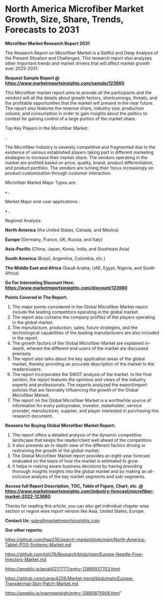 # North America Microfiber Market Growth, Size, Share, Trends, Forecasts to 2031

<strong>Microfiber Market Research Report 2031</strong>

The Research Report on Microfiber Market is a Skillful and Deep Analysis of the Present Situation and Challenges. This research report also analyzes other important trends and market drivers that will affect market growth over 2025-2031.

<strong>Request Sample Report @ <a href=https://www.marketreportsinsights.com/sample/123660>https://www.marketreportsinsights.com/sample/123660</a></strong>

This Microfiber market report aims to provide all the participants and the vendors will all the details about growth factors, shortcomings, threats, and the profitable opportunities that the market will present in the near future. The report also features the revenue share, industry size, production volume, and consumption in order to gain insights about the politics to contest for gaining control of a large portion of the market share.

Top Key Players in the Microfiber Market:

<strong>.</strong>

The Microfiber Industry is severely competitive and fragmented due to the existence of various established players taking part in different marketing strategies to increase their market share. The vendors operating in the market are profiled based on price, quality, brand, product differentiation, and product portfolio. The vendors are turning their focus increasingly on product customization through customer interaction.

Microfiber Market Major Types are:

<strong>• .</strong>

Market Major end-user applications :

<strong>• .</strong>

Regional Analysis

</u><strong><b>North America</b></strong> (the United States, Canada, and Mexico)

<strong><b>Europe </b></strong>(Germany, France, UK, Russia, and Italy)

<strong><b>Asia-Pacific</b></strong> (China, Japan, Korea, India, and Southeast Asia)

<strong><b>South America</b></strong> (Brazil, Argentina, Colombia, etc.)

<strong><b>The Middle East and Africa</b></strong> (Saudi Arabia, UAE, Egypt, Nigeria, and South Africa)

<strong>Go For Interesting Discount Here: <a href=https://www.marketreportsinsights.com/discount/123660>https://www.marketreportsinsights.com/discount/123660</a></strong>

<strong>Points Covered in The Report:</strong>
<ol>
  <li>The major points considered in the Global Microfiber Market report include the leading competitors operating in the global market.</li>
  <li>The report also contains the company profiles of the players operating in the global market.</li>
  <li>The manufacture, production, sales, future strategies, and the technological capabilities of the leading manufacturers are also included in the report.</li>
  <li>The growth factors of the Global Microfiber Market are explained in-depth, wherein the different end-users of the market are discussed precisely.</li>
  <li>The report also talks about the key application areas of the global market, thereby providing an accurate description of the market to the readers/users.</li>
  <li>The report incorporates the SWOT analysis of the market. In the final section, the report features the opinions and views of the industry experts and professionals. The experts analyzed the export/import policies that are favorably influencing the growth of the Global Microfiber Market.</li>
  <li>The report on the Global Microfiber Market is a worthwhile source of information for every policymaker, investor, stakeholder, service provider, manufacturer, supplier, and player interested in purchasing this research document.</li>
</ol>
<strong>Reasons for Buying Global Microfiber Market Report:</strong>

<ol>
  <li>The report offers a detailed analysis of the dynamic competitive landscape that keeps the reader/client well ahead of the competitors.</li>
  <li>It also presents an in-depth view of the different factors driving or restraining the growth of the global market.</li>
  <li>The Global Microfiber Market report provides an eight-year forecast evaluated on the basis of how the market is estimated to grow.</li>
  <li>It helps in making aware business decisions by having providing thorough insights insights into the global market and by making an all-inclusive analysis of the key market segments and sub-segments.</li>
</ol>
<strong>Access full Report Description, TOC, Table of Figure, Chart, etc. @ <a href=https://www.marketreportsinsights.com/industry-forecast/microfiber-market-2022-123660>https://www.marketreportsinsights.com/industry-forecast/microfiber-market-2022-123660</a></strong>


Thanks for reading this article; you can also get individual chapter wise section or region wise report version like Asia, United States, Europe.

<strong>Contact Us:</strong>
sales@marketreportsinsights.com

<strong>Our other reports:</strong>

<a href=https://github.com/haq235/search-market/blob/main/North-America-Tablet-POS-Systems-Market.md>https://github.com/haq235/search-market/blob/main/North-America-Tablet-POS-Systems-Market.md</a>

<a href=https://github.com/Ishi78/Research/blob/main/Europe-Needle-Free-Injectors-Market.md>https://github.com/Ishi78/Research/blob/main/Europe-Needle-Free-Injectors-Market.md</a>

<a href=https://ameblo.jp/anjali0217777/entry-12885937703.html>https://ameblo.jp/anjali0217777/entry-12885937703.html</a>

<a href=https://github.com/cargo4256/Market-trend/blob/main/Europe-Transdermal-Skin-Patch-Market.md>https://github.com/cargo4256/Market-trend/blob/main/Europe-Transdermal-Skin-Patch-Market.md</a>

<a href=https://ameblo.jp/manmeetsigh/entry-12885875908.html>https://ameblo.jp/manmeetsigh/entry-12885875908.html</a>"

